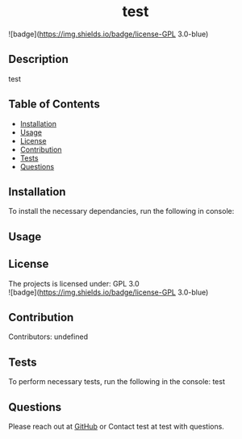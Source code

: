 

<h1 align="center">test</h1>

![badge](https://img.shields.io/badge/license-GPL 3.0-blue)
<br />

## Description
test
## Table of Contents 
* [Installation](#installation)
* [Usage](#usage)
* [License](#license)
* [Contribution](#contribution)
* [Tests](#tests)
* [Questions](#questions)

## Installation
To install the necessary dependancies, run the following in console: 

## Usage


## License
The projects is licensed under: GPL 3.0  
![badge](https://img.shields.io/badge/license-GPL 3.0-blue)
<br />


## Contribution
​Contributors: undefined

## Tests
To perform necessary tests, run the following in the console: test

## Questions
Please reach out at [GitHub](https://github.com/test) 
or 
Contact test at test with questions.
